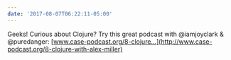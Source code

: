 ```yaml
---
date: '2017-08-07T06:22:11-05:00'
---
```

Geeks! Curious about Clojure? Try this great podcast with @iamjoyclark & @puredanger: [www.case-podcast.org/8-clojure...](http://www.case-podcast.org/8-clojure-with-alex-miller)
